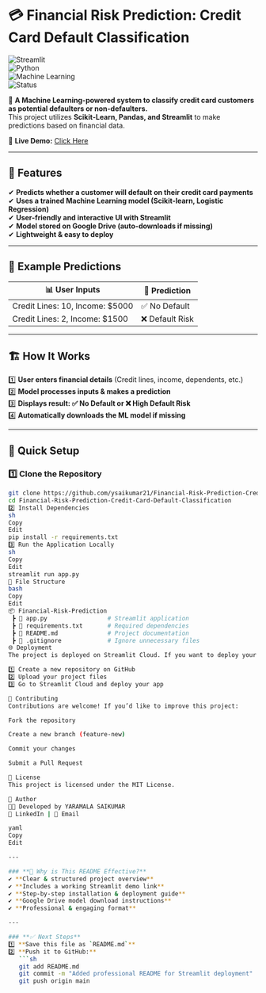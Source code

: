 # 💳 Financial Risk Prediction: Credit Card Default Classification  
![Streamlit](https://img.shields.io/badge/Deployed-Streamlit-red?style=for-the-badge)  
![Python](https://img.shields.io/badge/Python-3.x-blue?style=for-the-badge)  
![Machine Learning](https://img.shields.io/badge/MachineLearning-Sklearn-green?style=for-the-badge)  
![Status](https://img.shields.io/badge/Status-Active-brightgreen?style=for-the-badge)  

🚀 **A Machine Learning-powered system to classify credit card customers as potential defaulters or non-defaulters.**  
This project utilizes **Scikit-Learn, Pandas, and Streamlit** to make predictions based on financial data.

🔗 **Live Demo:** [Click Here](https://financial-risk-prediction-credit-card-default-classification.streamlit.app/)  

---

## 📌 Features  
✔ **Predicts whether a customer will default on their credit card payments**  
✔ **Uses a trained Machine Learning model (Scikit-learn, Logistic Regression)**  
✔ **User-friendly and interactive UI with Streamlit**  
✔ **Model stored on Google Drive (auto-downloads if missing)**  
✔ **Lightweight & easy to deploy**  

---

## 📸 Example Predictions  
| 📊 User Inputs  | 🔮 Prediction |
|----------------|--------------|
| Credit Lines: 10, Income: $5000 | ✅ No Default |
| Credit Lines: 2, Income: $1500 | ❌ Default Risk |

---

## 🏗️ How It Works  
1️⃣ **User enters financial details** (Credit lines, income, dependents, etc.)  
2️⃣ **Model processes inputs & makes a prediction**  
3️⃣ **Displays result: ✅ No Default or ❌ High Default Risk**  
4️⃣ **Automatically downloads the ML model if missing**  

---

## 🚀 Quick Setup  

### **1️⃣ Clone the Repository**  
```sh
git clone https://github.com/ysaikumar21/Financial-Risk-Prediction-Credit-Card-Default-Classification.git
cd Financial-Risk-Prediction-Credit-Card-Default-Classification
2️⃣ Install Dependencies
sh
Copy
Edit
pip install -r requirements.txt
3️⃣ Run the Application Locally
sh
Copy
Edit
streamlit run app.py
📂 File Structure
bash
Copy
Edit
📦 Financial-Risk-Prediction
 ┣ 📜 app.py                 # Streamlit application
 ┣ 📜 requirements.txt       # Required dependencies
 ┣ 📜 README.md              # Project documentation
 ┣ 📜 .gitignore             # Ignore unnecessary files
🌐 Deployment
The project is deployed on Streamlit Cloud. If you want to deploy your own version:

1️⃣ Create a new repository on GitHub
2️⃣ Upload your project files
3️⃣ Go to Streamlit Cloud and deploy your app

🤝 Contributing
Contributions are welcome! If you’d like to improve this project:

Fork the repository

Create a new branch (feature-new)

Commit your changes

Submit a Pull Request

📜 License
This project is licensed under the MIT License.

🎯 Author
👨‍💻 Developed by YARAMALA SAIKUMAR
🔗 LinkedIn | 📧 Email

yaml
Copy
Edit

---

### **🚀 Why is This README Effective?**
✔ **Clear & structured project overview**  
✔ **Includes a working Streamlit demo link**  
✔ **Step-by-step installation & deployment guide**  
✔ **Google Drive model download instructions**  
✔ **Professional & engaging format**  

---

### **✅ Next Steps**
1️⃣ **Save this file as `README.md`**  
2️⃣ **Push it to GitHub:**  
   ```sh
   git add README.md
   git commit -m "Added professional README for Streamlit deployment"
   git push origin main
